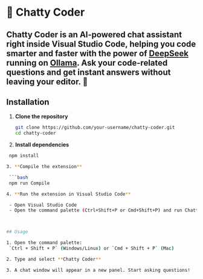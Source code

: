 # 💬 Chatty Coder

Chatty Coder is an AI-powered chat assistant right inside Visual Studio Code, helping you code smarter and faster with the power of [DeepSeek](https://deepseek.com) running on [Ollama](https://ollama.com). Ask your code-related questions and get instant answers without leaving your editor.
🌱
---


##  Installation

1. **Clone the repository**

   ```bash
   git clone https://github.com/your-username/chatty-coder.git
   cd chatty-coder

2. **Install dependencies**

  ```bash
   npm install

3. **Compile the extension**

   ```bash
   npm run Compile

4. **Run the extension in Visual Studio Code**

   - Open Visual Studio Code
   - Open the command palette (Ctrl+Shift+P or Cmd+Shift+P) and run Chatty Coder



## Usage

1. Open the command palette:  
   `Ctrl + Shift + P` (Windows/Linux) or `Cmd + Shift + P` (Mac)

2. Type and select **Chatty Coder**

3. A chat window will appear in a new panel. Start asking questions!
